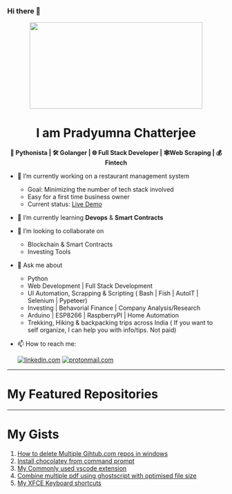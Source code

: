 ### Hi there 👋

<p align="center"><img src=https://media1.tenor.com/images/25de5ae4b3a35de905166d6a8cc92411/tenor.gif?itemid=13245309 width="400" height="200"></p>

<h1 align="center">I am Pradyumna Chatterjee</h1>
<b><p align="center">🐍 Pythonista | 🛠 Golanger | 🌐 Full Stack Developer | 🕸️Web Scraping | 💰 Fintech </p></b>

- 🔭 I’m currently working on a restaurant management system 
  - Goal: Minimizing the number of tech stack involved
  - Easy for a first time business owner
  - Current status: [Live Demo](https://pradyumnac.github.io/restaurantmenu/)
- 🌱 I’m currently learning **Devops** & **Smart Contracts**
- 👯 I’m looking to collaborate on 
  - Blockchain & Smart Contracts
  - Investing Tools
- 💬 Ask me about 
  - Python
  - Web Development | Full Stack Development
  - UI Automation, Scrapping & Scripting ( Bash | Fish | AutoIT | Selenium | Pypeteer)
  - Investing | Behavorial Finance | Company Analysis/Research
  - Arduino | ESP8266 | RaspberryPI | Home Automation
  - Trekking, Hiking & backpacking trips across India 
  ( If you want to self organize, I can help you with info/tips. Not paid)
  
- 📫 How to reach me:   
    
  [![linkedin.com](https://img.shields.io/badge/LinkedIn-0077B5?style=for-the-badge&logo=linkedin&logoColor=white)](https://www.linkedin.com/in/pradyumnac/) [![protonmail.com](https://img.shields.io/badge/ProtonMail-8B89CC?style=for-the-badge&logo=protonmail&logoColor=white)](mailto:pradyumna.github@proton.me) 

---
My Featured Repositories
===

---
My Gists
========
1. [How to delete Multiple Gihtub.com repos in windows](https://gist.github.com/pradyumnac/4aaf21781f013b3997252a78c846fdf1)
2. [Install chocolatey from command prompt](https://gist.github.com/pradyumnac/9800d5936a3bc54e17807563b0ff0409)
3. [My Commonly used vscode extension](https://gist.github.com/pradyumnac/9800d5936a3bc54e17807563b0ff0409)
4. [Combine multiple pdf using ghostscript with optimised file size](https://gist.github.com/pradyumnac/6d1a9c7d732ff366f2af48a2424ed47e)
5. [My XFCE Keyboard shortcuts](https://gist.github.com/pradyumnac/c82c0d0934f2211af0a70bae0a8fb32a)
